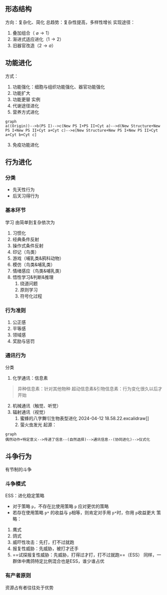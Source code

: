 ## 形态结构
方向：复杂化、简化
总趋势：复杂性提高，多样性增长
实现途径：
1. 叠加组合（ $\varnothing\rightarrow1$）
2. 渐进式适应进化（$1\rightarrow2$）
3. 旧器官改造（$2\rightarrow a$）
## 功能进化
方式：
1. 功能强化：细胞与组织功能强化、器官功能强化
2. 功能扩大
3. 功能更替
实例
1. 代谢途径进化
2. 营养方式进化
```mermaid
graph
a((Origin))-->b(PS I)-->c(New PS I+PS II+Cyt a)-->d(New Structure+New PS I+New PS II+Cyt a+Cyt c)-->e[New Structure+New PS I+New PS II+Cyt a+Cyt b+Cyt c]
```
3. 免疫功能进化
## 行为进化
### 分类
- 先天性行为
- 后天习得行为
### 基本环节
学习
由简单到复杂依次为
1. 习惯化
2. 经典条件反射
3. 操作式条件反射
4. 印记（鸟类）
5. 游戏（哺乳类&鸦科动物）
6. 模仿（鸟类&哺乳类）
7. 情绪感应（鸟类&哺乳类）
8. 悟性学习&判断&推理
	1. 绕道问题
	2. 原则学习
	3. 符号化过程
### 行为准则
1. 公正感
2. 平等感
3. 领域感
4. 奖励与惩罚
### 通讯行为
分类
1. 化学通讯：信息素
>异种信息素：针对其他物种
>超动信息素&引物信息素：行为变化很久以后才开始 
2. 机械通讯（触觉、听觉）
3. 辐射通讯（视觉）
	1. 蜜蜂的八字舞![[生物表型进化 2024-04-12 18.58.22.excalidraw]]
	2. 萤火虫发光
起源：
```mermaid
graph
偶然动作+特定意义-->传递了信息--(自然选择)-->通讯信息--(协同进化)-->仪式化
```
## 斗争行为
有节制的斗争
### 斗争模式
ESS：进化稳定策略
- 对于策略 `p`，不存在比使用策略 `p` 应对更优的策略
- 若存在使用策略 `p*` 的收益与 `p`相等，则肯定对手用 `p*`时，你用 `p`收益更大
策略：
1. 鹰式
2. 鸽式
3. 威吓性攻击：先打，打不过就跑
4. 报复性威胁：先威胁，被打才还手
5. ==试探报复性威胁：先威胁，打得过才打，打不过就跑==（ESS）
同样，一群体中鹰鸽特定比例混合也是ESS，谁少谁占优
### 有产者原则
资源占有者往往处于优势
